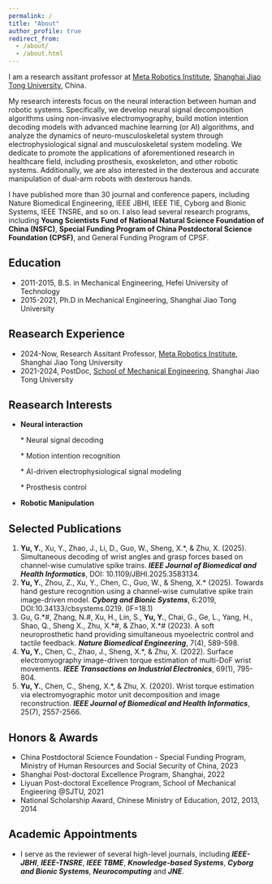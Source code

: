 ```yaml
---
permalink: /
title: "About"
author_profile: true
redirect_from: 
  - /about/
  - /about.html
---
```

I am a research assitant professor at [Meta Robotics Institute](https://mri.sjtu.edu.cn/), [Shanghai Jiao Tong University](https://www.sjtu.edu.cn/), China.

My research interests focus on the neural interaction between human and robotic systems. Specifically, we develop neural signal decomposition algorithms using non-invasive electromyography, build motion intention decoding models with advanced machine learning (or AI) algorithms, and analyze the dynamics of neuro-musculoskeletal system through electrophysiological signal and musculoskeletal system modeling. We dedicate to promote the applications of aforementioned research in healthcare field, including prosthesis, exoskeleton, and other robotic systems. Additionally, we are also interested in the dexterous and accurate manipulation of dual-arm robots with dexterous hands.

I have published more than 30 journal and conference papers, including Nature Biomedical Engineering, IEEE JBHI, IEEE TIE, Cyborg and Bionic Systems, IEEE TNSRE, and so on. I also lead several research programs, including **Young Scientists Fund of National Natural Science Foundation of China (NSFC)**, **Special Funding Program of China Postdoctoral Science Foundation (CPSF)**, and General Funding Program of CPSF.

Education
------
- 2011-2015, B.S. in Mechanical Engineering, Hefei University of Technology
- 2015-2021, Ph.D in Mechanical Engineering, Shanghai Jiao Tong University

Reasearch Experience
------
- 2024-Now, Research Assitant Professor, [Meta Robotics Institute](https://mri.sjtu.edu.cn/), Shanghai Jiao Tong University
- 2021-2024, PostDoc, [School of Mechanical Engineering](https://me.sjtu.edu.cn/), Shanghai Jiao Tong University

Reasearch Interests
------
- **Neural interaction**

   \* Neural signal decoding

   \* Motion intention recognition

   \* AI-driven electrophysiological signal modeling

   \* Prosthesis control
  
- **Robotic Manipulation**

Selected Publications
------
1. **Yu, Y.**, Xu, Y., Zhao, J., Li, D., Guo, W., Sheng, X.\*, & Zhu, X. (2025). Simultaneous decoding of wrist angles and grasp forces based on channel-wise cumulative spike trains. ***IEEE Journal of Biomedical and Health Informatics***, DOI: 10.1109/JBHI.2025.3583134.
2. **Yu, Y.**, Zhou, Z., Xu, Y., Chen, C., Guo, W., & Sheng, X.\* (2025). Towards hand gesture recognition using a channel-wise cumulative spike train image-driven model. ***Cyborg and Bionic Systems***, 6:2019, DOI:10.34133/cbsystems.0219. (IF=18.1)
3. Gu, G.\*\#, Zhang, N.\#, Xu, H., Lin, S., **Yu, Y.**, Chai, G., Ge, L., Yang, H., Shao, Q., Sheng X., Zhu, X.\*\#, & Zhao, X.\*\# (2023). A soft neuroprosthetic hand providing simultaneous myoelectric control and tactile feedback. ***Nature Biomedical Engineering***, 7(4), 589-598.
4. **Yu, Y.**, Chen, C., Zhao, J., Sheng, X.\*, & Zhu, X. (2022). Surface electromyography image-driven torque estimation of multi-DoF wrist movements. ***IEEE Transactions on Industrial Electronics***, 69(1), 795-804.
5. **Yu, Y.**, Chen, C., Sheng, X.\*, & Zhu, X. (2020). Wrist torque estimation via electromyographic motor unit decomposition and image reconstruction. ***IEEE Journal of Biomedical and Health Informatics***, 25(7), 2557-2566.

Honors & Awards
------
- China Postdoctoral Science Foundation - Special Funding Program, Ministry of Human Resources and Social Security of China, 2023
- Shanghai Post-doctoral Excellence Program, Shanghai, 2022
- Liyuan Post-doctoral Excellence Program, School of Mechanical Engieering @SJTU, 2021
- National Scholarship Award, Chinese Ministry of Education, 2012, 2013, 2014

Academic Appointments
------
- I serve as the reviewer of several high-level journals, including ***IEEE-JBHI***, ***IEEE-TNSRE***, ***IEEE TBME***, ***Knowledge-based Systems***, ***Cyborg and Bionic Systems***, ***Neurocomputing*** and ***JNE***.
